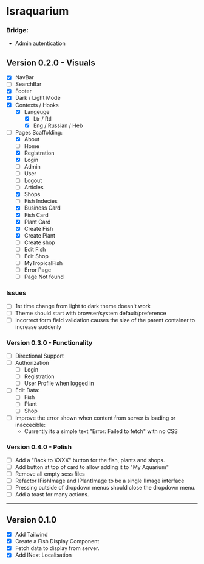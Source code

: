 # Israquarium




### Bridge:
- Admin autentication

## Version 0.2.0 - Visuals
- [X] NavBar
- [ ] SearchBar
- [X] Footer
- [X] Dark / Light Mode
- [X] Contexts / Hooks
    - [X] Langeuge 
        - [X] Ltr / Rtl
        - [X] Eng / Russian / Heb
- [ ] Pages Scaffolding:
    - [X] About
    - [ ] Home 
    - [X] Registration
    - [X] Login
    - [ ] Admin 
    - [ ] User
    - [ ] Logout
    - [ ] Articles
    - [X] Shops 
    - [ ] Fish Indecies
    - [X] Business Card
    - [X] Fish Card
    - [X] Plant Card
    - [X] Create Fish
    - [X] Create Plant
    - [ ] Create shop
    - [ ] Edit Fish 
    - [ ] Edit Shop
    - [ ] MyTropicalFish
    - [ ] Error Page
    - [ ] Page Not found

### Issues
- [ ] 1st time change from light to dark theme doesn't work
- [ ] Theme should start with browser/system default/preference
- [ ] Incorrect form field validation causes the size of the parent container to increase suddenly

### Version 0.3.0 - Functionality
- [ ] Directional Support
- [ ] Authorization 
    - [ ] Login
    - [ ] Registration
    - [ ] User Profile when logged in
- [ ] Edit Data:
    - [ ] Fish
    - [ ] Plant
    - [ ] Shop
- [ ] Improve the error shown when content from server is loading or inaccecible:
    - Currently its a simple text "Error: Failed to fetch" with no CSS


### Version 0.4.0 - Polish
- [ ] Add a "Back to XXXX" button for the fish, plants and shops.
- [ ] Add button at top of card to allow adding it to "My Aquarium"
- [ ] Remove all empty scss files
- [ ] Refactor IFishImage and IPlantImage to be a single IImage interface
- [ ] Pressing outside of dropdown menus should close the dropdown menu.
- [ ] Add a toast for many actions.

--- 

## Version 0.1.0
- [X] Add Tailwind
- [X] Create a Fish Display Component
- [X] Fetch data to display from server.
- [X] Add INext Localisation
